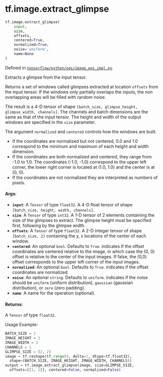 <div itemscope itemtype="http://developers.google.com/ReferenceObject">
<meta itemprop="name" content="tf.image.extract_glimpse" />
<meta itemprop="path" content="Stable" />
</div>

# tf.image.extract_glimpse

``` python
tf.image.extract_glimpse(
    input,
    size,
    offsets,
    centered=True,
    normalized=True,
    noise='uniform',
    name=None
)
```



Defined in [`tensorflow/python/ops/image_ops_impl.py`](/code/stable/tensorflow/python/ops/image_ops_impl.py).

Extracts a glimpse from the input tensor.

Returns a set of windows called glimpses extracted at location
`offsets` from the input tensor. If the windows only partially
overlaps the inputs, the non overlapping areas will be filled with
random noise.

The result is a 4-D tensor of shape `[batch_size, glimpse_height,
glimpse_width, channels]`. The channels and batch dimensions are the
same as that of the input tensor. The height and width of the output
windows are specified in the `size` parameter.

The argument `normalized` and `centered` controls how the windows are built:

* If the coordinates are normalized but not centered, 0.0 and 1.0
  correspond to the minimum and maximum of each height and width
  dimension.
* If the coordinates are both normalized and centered, they range from
  -1.0 to 1.0. The coordinates (-1.0, -1.0) correspond to the upper
  left corner, the lower right corner is located at (1.0, 1.0) and the
  center is at (0, 0).
* If the coordinates are not normalized they are interpreted as
  numbers of pixels.

#### Args:

* <b>`input`</b>: A `Tensor` of type `float32`. A 4-D float tensor of shape
    `[batch_size, height, width, channels]`.
* <b>`size`</b>: A `Tensor` of type `int32`. A 1-D tensor of 2 elements containing the
    size of the glimpses to extract.  The glimpse height must be specified
    first, following by the glimpse width.
* <b>`offsets`</b>: A `Tensor` of type `float32`. A 2-D integer tensor of shape
    `[batch_size, 2]` containing the y, x locations of the center of each
    window.
* <b>`centered`</b>: An optional `bool`. Defaults to `True`. indicates if the offset
    coordinates are centered relative to the image, in which case the (0, 0)
    offset is relative to the center of the input images. If false, the (0,0)
    offset corresponds to the upper left corner of the input images.
* <b>`normalized`</b>: An optional `bool`. Defaults to `True`. indicates if the offset
    coordinates are normalized.
* <b>`noise`</b>: An optional `string`. Defaults to `uniform`. indicates if the noise
    should be `uniform` (uniform distribution), `gaussian` (gaussian
    distribution), or `zero` (zero padding).
* <b>`name`</b>: A name for the operation (optional).


#### Returns:

  A `Tensor` of type `float32`.

Usage Example:
  ```python
  BATCH_SIZE = 1
  IMAGE_HEIGHT = 3
  IMAGE_WIDTH = 3
  CHANNELS = 1
  GLIMPSE_SIZE = (2, 2)
  image = tf.reshape(tf.range(9, delta=1, dtype=tf.float32),
    shape=(BATCH_SIZE, IMAGE_HEIGHT, IMAGE_WIDTH, CHANNELS))
  output = tf.image.extract_glimpse(image, size=GLIMPSE_SIZE,
    offsets=[[1, 1]], centered=False, normalized=False)
   ```